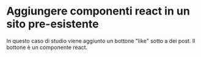 # Aggiungere componenti react in un sito pre-esistente
In questo caso di studio viene aggiunto un bottone "like" sotto a dei post. Il bottone è un componente react. 
